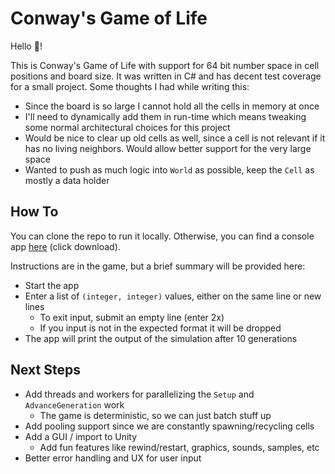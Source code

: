 # Conway's Game of Life

Hello :wave:! 

This is Conway's Game of Life with support for 64 bit number space in cell positions and board size. It was written in C# and has decent test coverage for a small project. Some thoughts I had while writing this:
- Since the board is so large I cannot hold all the cells in memory at once
- I'll need to dynamically add them in run-time which means tweaking some normal architectural choices for this project
- Would be nice to clear up old cells as well, since a cell is not relevant if it has no living neighbors. Would allow better support for the very large space
- Wanted to push as much logic into `World` as possible, keep the `Cell` as mostly a data holder

## How To

You can clone the repo to run it locally. Otherwise, you can find a console app [here](https://github.com/kgc00/GoL_64Bit/blob/main/GoL.App/bin/Release.rar) (click download).

Instructions are in the game, but a brief summary will be provided here:
- Start the app
- Enter a list of `(integer, integer)` values, either on the same line or new lines
  - To exit input, submit an empty line (enter 2x) 
  - If you input is not in the expected format it will be dropped
- The app will print the output of the simulation after 10 generations

## Next Steps

- Add threads and workers for parallelizing the `Setup` and `AdvanceGeneration` work
  - The game is deterministic, so we can just batch stuff up
- Add pooling support since we are constantly spawning/recycling cells
- Add a GUI / import to Unity
  - Add fun features like rewind/restart, graphics, sounds, samples, etc
- Better error handling and UX for user input